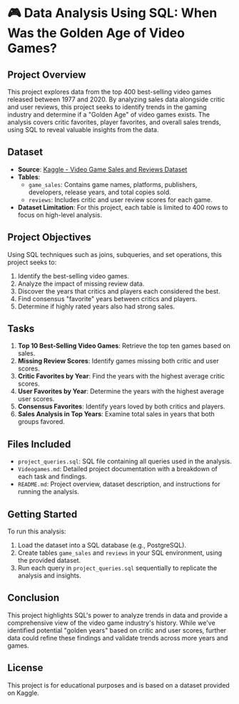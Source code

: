 # 🎮 Data Analysis Using SQL: When Was the Golden Age of Video Games?

## Project Overview
This project explores data from the top 400 best-selling video games released between 1977 and 2020. By analyzing sales data alongside critic and user reviews, this project seeks to identify trends in the gaming industry and determine if a "Golden Age" of video games exists. The analysis covers critic favorites, player favorites, and overall sales trends, using SQL to reveal valuable insights from the data.

## Dataset
- **Source**: [Kaggle - Video Game Sales and Reviews Dataset](https://www.kaggle.com/holmjason2/videogamedata)
- **Tables**: 
  - `game_sales`: Contains game names, platforms, publishers, developers, release years, and total copies sold.
  - `reviews`: Includes critic and user review scores for each game.
- **Dataset Limitation**: For this project, each table is limited to 400 rows to focus on high-level analysis.

## Project Objectives
Using SQL techniques such as joins, subqueries, and set operations, this project seeks to:
1. Identify the best-selling video games.
2. Analyze the impact of missing review data.
3. Discover the years that critics and players each considered the best.
4. Find consensus "favorite" years between critics and players.
5. Determine if highly rated years also had strong sales.

## Tasks
1. **Top 10 Best-Selling Video Games**: Retrieve the top ten games based on sales.
2. **Missing Review Scores**: Identify games missing both critic and user scores.
3. **Critic Favorites by Year**: Find the years with the highest average critic scores.
4. **User Favorites by Year**: Determine the years with the highest average user scores.
5. **Consensus Favorites**: Identify years loved by both critics and players.
6. **Sales Analysis in Top Years**: Examine total sales in years that both groups favored.

## Files Included
- `project_queries.sql`: SQL file containing all queries used in the analysis.
- `Videogames.md`: Detailed project documentation with a breakdown of each task and findings.
- `README.md`: Project overview, dataset description, and instructions for running the analysis.

## Getting Started
To run this analysis:
1. Load the dataset into a SQL database (e.g., PostgreSQL).
2. Create tables `game_sales` and `reviews` in your SQL environment, using the provided dataset.
3. Run each query in `project_queries.sql` sequentially to replicate the analysis and insights.

## Conclusion
This project highlights SQL's power to analyze trends in data and provide a comprehensive view of the video game industry's history. While we've identified potential "golden years" based on critic and user scores, further data could refine these findings and validate trends across more years and games.
  
## License
This project is for educational purposes and is based on a dataset provided on Kaggle.
